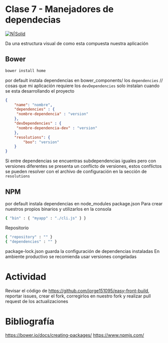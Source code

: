 # Clase 7 - Manejadores de dependecias
[![N|Solid](https://cldup.com/dTxpPi9lDf.thumb.png)](https://nodesource.com/products/nsolid)

Da una estructura visual de como esta compuesta nuestra aplicación
## Bower
```sh
bower install home
```

por default instala dependencias en bower_components/
los `dependencies` // cosas que mi aplicación requiere 
los `devDependencies` solo instalan cuando se esta desarrollando el proyecto 
```json
{
    "name": "nombre", 
    "dependencies" : {
     "nombre-dependencia" : "version"
    }, 
    "devDependencies" : { 
     "nombre-dependencia-dev" : "version"
    }, 
    "resolutions": {
        "boo": "version"
    }
}
```
Si entre dependencias se encuentras subdependencias iguales pero con versiones diferentes se presenta un conflicto de versiones, estos conflictos se pueden resolver con el archivo de configuración en la sección de `resolutions`

## NPM
por default instala dependencias en node_modules 
package.json 
Para crear nuestros propios binarios y utilizarlos en la consola
```sh
{ "bin" : { "myapp" : "./cli.js" } } 
```
Repositorio
```sh
{ "repository" : "" } 
{ "dependencies" : "" }
```
package-lock.json guarda la configuración de dependencias instaladas
En ambiente productivo se recomienda usar versiones congeladas

# Actividad
Revisar el código de https://github.com/jorge151095/easy-front-build, reportar issues, crear el fork, corregirlos en nuestro fork y realizar pull request de los actualizaciones

# Bibliografía
https://bower.io/docs/creating-packages/
https://www.npmjs.com/
